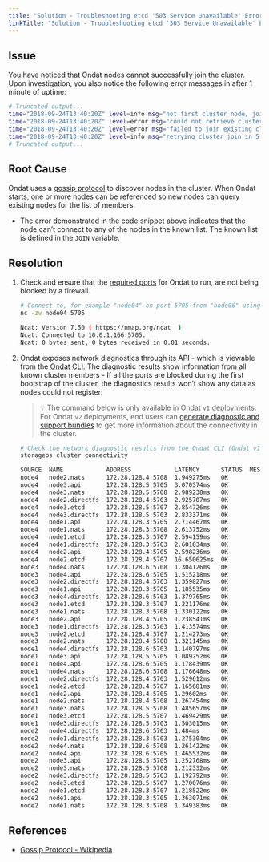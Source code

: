 ```yaml
---
title: "Solution - Troubleshooting etcd '503 Service Unavailable' Error Message During Peer Discovery"
linkTitle: "Solution - Troubleshooting etcd '503 Service Unavailable' Error Message During Peer Discovery"
---
```


## Issue

You have noticed that Ondat nodes cannot successfully join the cluster. Upon investigation, you also notice the following error messages in after 1 minute of uptime:

```bash
# Truncated output...
time="2018-09-24T13:40:20Z" level=info msg="not first cluster node, joining first node" action=create address=172.28.128.5 category=etcd host=node3 module=cp target=172.28.128.6
time="2018-09-24T13:40:20Z" level=error msg="could not retrieve cluster config from api" status_code=503
time="2018-09-24T13:40:20Z" level=error msg="failed to join existing cluster" action=create category=etcd endpoint="172.28.128.3,172.28.128.4,172.28.128.5,172.28.128.6" error="503 Service Unavailable" module=cp
time="2018-09-24T13:40:20Z" level=info msg="retrying cluster join in 5 seconds..." action=create category=etcd module=cp
# Truncated output...
```

## Root Cause

Ondat uses a [gossip protocol](https://en.wikipedia.org/wiki/Gossip_protocol) to discover nodes in the cluster. When Ondat starts, one or more nodes can be referenced so new nodes can query existing nodes for the list of members.

- The error demonstrated in the code snippet above indicates that the node can’t connect to any of the nodes in the known list. The known list is defined in the  `JOIN`  variable.

## Resolution

1. Check and ensure that the [required ports](/docs/prerequisites/firewalls/) for Ondat to run, are not being blocked by a firewall.

    ```bash
    # Connect to, for example "node04" on port 5705 from "node06" using "nc".
    nc -zv node04 5705

    Ncat: Version 7.50 ( https://nmap.org/ncat  )
    Ncat: Connected to 10.0.1.166:5705.
    Ncat: 0 bytes sent, 0 bytes received in 0.01 seconds.
    ```

1. Ondat exposes network diagnostics through its API - which is viewable from the [Ondat CLI](/docs/reference/cli/). The diagnostic results show information from all known cluster members - If all the ports are blocked during the first bootstrap of the cluster, the diagnostics results won’t show any data as nodes could not register:

   > 💡 The command below is only available in Ondat `v1` deployments. For Ondat `v2` deployments, end users can [generate diagnostic and support bundles](/docs/reference/bundles/) to get more information about the connectivity in the cluster.

    ```bash
    # Check the network diagnostic results from the Ondat CLI (Ondat v1 deployments only).
    storageos cluster connectivity

    SOURCE  NAME            ADDRESS            LATENCY      STATUS  MESSAGE
    node4   node2.nats      172.28.128.4:5708  1.949275ms   OK
    node4   node3.api       172.28.128.5:5705  3.070574ms   OK
    node4   node3.nats      172.28.128.5:5708  2.989238ms   OK
    node4   node2.directfs  172.28.128.4:5703  2.925707ms   OK
    node4   node3.etcd      172.28.128.5:5707  2.854726ms   OK
    node4   node3.directfs  172.28.128.5:5703  2.833371ms   OK
    node4   node1.api       172.28.128.3:5705  2.714467ms   OK
    node4   node1.nats      172.28.128.3:5708  2.613752ms   OK
    node4   node1.etcd      172.28.128.3:5707  2.594159ms   OK
    node4   node1.directfs  172.28.128.3:5703  2.601834ms   OK
    node4   node2.api       172.28.128.4:5705  2.598236ms   OK
    node4   node2.etcd      172.28.128.4:5707  16.650625ms  OK
    node3   node4.nats      172.28.128.6:5708  1.304126ms   OK
    node3   node4.api       172.28.128.6:5705  1.515218ms   OK
    node3   node2.directfs  172.28.128.4:5703  1.359827ms   OK
    node3   node1.api       172.28.128.3:5705  1.185535ms   OK
    node3   node4.directfs  172.28.128.6:5703  1.379765ms   OK
    node3   node1.etcd      172.28.128.3:5707  1.221176ms   OK
    node3   node1.nats      172.28.128.3:5708  1.330122ms   OK
    node3   node2.api       172.28.128.4:5705  1.238541ms   OK
    node3   node1.directfs  172.28.128.3:5703  1.413574ms   OK
    node3   node2.etcd      172.28.128.4:5707  1.214273ms   OK
    node3   node2.nats      172.28.128.4:5708  1.321145ms   OK
    node1   node4.directfs  172.28.128.6:5703  1.140797ms   OK
    node1   node3.api       172.28.128.5:5705  1.089252ms   OK
    node1   node4.api       172.28.128.6:5705  1.178439ms   OK
    node1   node4.nats      172.28.128.6:5708  1.176648ms   OK
    node1   node2.directfs  172.28.128.4:5703  1.529612ms   OK
    node1   node2.etcd      172.28.128.4:5707  1.165681ms   OK
    node1   node2.api       172.28.128.4:5705  1.29602ms    OK
    node1   node2.nats      172.28.128.4:5708  1.267454ms   OK
    node1   node3.nats      172.28.128.5:5708  1.485657ms   OK
    node1   node3.etcd      172.28.128.5:5707  1.469429ms   OK
    node1   node3.directfs  172.28.128.5:5703  1.503015ms   OK
    node2   node4.directfs  172.28.128.6:5703  1.484ms      OK
    node2   node1.directfs  172.28.128.3:5703  1.275304ms   OK
    node2   node4.nats      172.28.128.6:5708  1.261422ms   OK
    node2   node4.api       172.28.128.6:5705  1.465532ms   OK
    node2   node3.api       172.28.128.5:5705  1.252768ms   OK
    node2   node3.nats      172.28.128.5:5708  1.212332ms   OK
    node2   node3.directfs  172.28.128.5:5703  1.192792ms   OK
    node2   node3.etcd      172.28.128.5:5707  1.270076ms   OK
    node2   node1.etcd      172.28.128.3:5707  1.218522ms   OK
    node2   node1.api       172.28.128.3:5705  1.363071ms   OK
    node2   node1.nats      172.28.128.3:5708  1.349383ms   OK
    ```

## References

- [Gossip Protocol - Wikipedia](https://en.wikipedia.org/wiki/Gossip_protocol)
